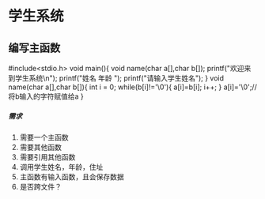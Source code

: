 # 学生系统
## 编写主函数
#include<stdio.h>
void main(){
  void name(char a[],char b[]);
  printf("欢迎来到学生系统\n");
  printf("姓名   年龄  ");
  printf("请输入学生姓名");
}
void name(char a[],char b[]){
  int i = 0;
  while(b[i]!='\0'){
    a[i]=b[i];
    i++;
  }
  a[i]='\0';//将b输入的字符赋值给a
}









##### 需求
1. 需要一个主函数
2. 需要其他函数
3. 需要引用其他函数
4. 调用学生姓名，年龄，住址
5. 主函数有输入函数，且会保存数据
6. 是否跨文件？
